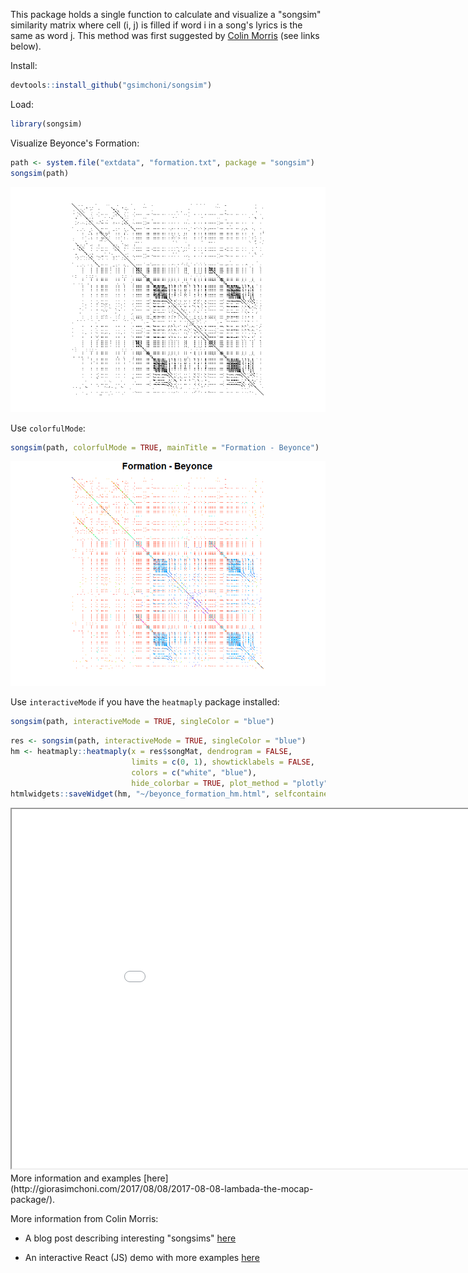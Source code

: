 <!-- README.md is generated from README.Rmd. Please edit that file -->
This package holds a single function to calculate and visualize a "songsim" similarity matrix where cell (i, j) is filled if word i in a song's lyrics is the same as word j. This method was first suggested by [Colin Morris](https://colinmorris.github.io/) (see links below).

Install:

``` r
devtools::install_github("gsimchoni/songsim")
```

Load:

``` r
library(songsim)
```

Visualize Beyonce's Formation:

``` r
path <- system.file("extdata", "formation.txt", package = "songsim")
songsim(path)
```

![](README-unnamed-chunk-4-1.png)

Use `colorfulMode`:

``` r
songsim(path, colorfulMode = TRUE, mainTitle = "Formation - Beyonce")
```

![](README-unnamed-chunk-5-1.png)

Use `interactiveMode` if you have the `heatmaply` package installed:

``` r
songsim(path, interactiveMode = TRUE, singleColor = "blue")
```

``` r
res <- songsim(path, interactiveMode = TRUE, singleColor = "blue")
hm <- heatmaply::heatmaply(x = res$songMat, dendrogram = FALSE,
                           limits = c(0, 1), showticklabels = FALSE,
                           colors = c("white", "blue"),
                           hide_colorbar = TRUE, plot_method = "plotly")
htmlwidgets::saveWidget(hm, "~/beyonce_formation_hm.html", selfcontained = TRUE)
```

<iframe src="~/beyonce_formation_hm.html" style="position:absolute; height:575px; width:100%">
</iframe>
<hr style="height:570px; visibility:hidden;" />
More information and examples [here](http://giorasimchoni.com/2017/08/08/2017-08-08-lambada-the-mocap-package/).

More information from Colin Morris:

-   A blog post describing interesting "songsims" [here](https://colinmorris.github.io/blog/weird-pop-songs)

-   An interactive React (JS) demo with more examples [here](https://colinmorris.github.io/SongSim/)
